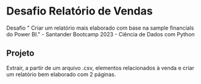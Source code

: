 # Desafio Relatório de Vendas
Desafio "
Criar um relatório mais elaborado com base na sample financials do Power BI." - Santander Bootcamp 2023 - Ciência de Dados com Python


## Projeto
Extrair, a partir de um arquivo .csv, elementos relacionados à venda e criar um relatório bem elaborado com 2 páginas.

